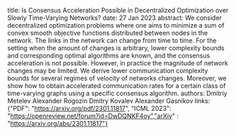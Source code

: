 title: Is Consensus Acceleration Possible in Decentralized Optimization over Slowly Time-Varying Networks?
date: 27 Jan 2023
abstract:   We consider decentralized optimization problems where one aims to minimize a sum of convex smooth objective functions distributed between nodes in the network. The links in the network can change from time to time. For the setting when the amount of changes is arbitrary, lower complexity bounds and corresponding optimal algorithms are known, and the consensus acceleration is not possible. However, in practice the magnitude of network changes may be limited. We derive lower communication complexity bounds for several regimes of velocity of networks changes. Moreover, we show how to obtain accelerated communication rates for a certain class of time-varying graphs using a specific consensus algorithm.
authors:    Dmitriy Metelev
            Alexander Rogozin
            Dmitry Kovalev
            Alexander Gasnikov
links: {"PDF": "https://arxiv.org/pdf/2301.11817", "ICML 2023": "https://openreview.net/forum?id=DwDQNKF4oy","arXiv" : "https://arxiv.org/abs/2301.11817"}